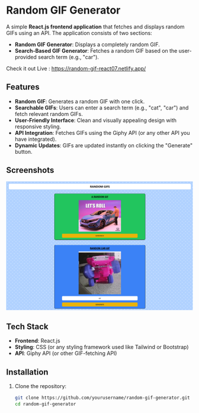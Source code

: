 # Random GIF Generator

A simple **React.js frontend application** that fetches and displays random GIFs using an API. The application consists of two sections:
- **Random GIF Generator**: Displays a completely random GIF.
- **Search-Based GIF Generator**: Fetches a random GIF based on the user-provided search term (e.g., "car").


Check it out Live : https://random-gif-react07.netlify.app/

## Features
- **Random GIF**: Generates a random GIF with one click.
- **Searchable GIFs**: Users can enter a search term (e.g., "cat", "car") and fetch relevant random GIFs.
- **User-Friendly Interface**: Clean and visually appealing design with responsive styling.
- **API Integration**: Fetches GIFs using the Giphy API (or any other API you have integrated).
- **Dynamic Updates**: GIFs are updated instantly on clicking the "Generate" button.

## Screenshots
![Random GIF Generator Screenshot](image.png)

## Tech Stack
- **Frontend**: React.js
- **Styling**: CSS (or any styling framework used like Tailwind or Bootstrap)
- **API**: Giphy API (or other GIF-fetching API)

## Installation
1. Clone the repository:
   ```bash
   git clone https://github.com/yourusername/random-gif-generator.git
   cd random-gif-generator

